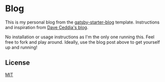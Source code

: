 # Blog

This is my personal blog from the [gatsby-starter-blog](https://github.com/gatsbyjs/gatsby-starter-blog) template.
Instructions and inspiration from [Dave Ceddia's blog](https://daveceddia.com/start-blog-gatsby-netlify/).

No installation or usage instructions as I'm the only one running this. Feel free to fork and play around.
Ideally, use the blog post above to get yourself up and running!

## License
[MIT](https://choosealicense.com/licenses/mit/)